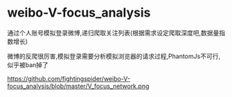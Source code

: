 # weibo-V-focus_analysis

通过个人账号模拟登录微博,递归爬取关注列表(根据需求设定爬取深度吧,数据量指数增长)

微博的反爬很厉害,模拟登录需要分析模拟浏览器的请求过程,PhantomJs不可行,似乎被ban掉了

https://github.com/fightingspider/weibo-V-focus_analysis/blob/master/V_focus_network.png
